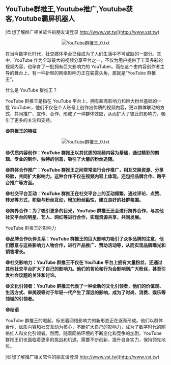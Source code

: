 ## **YouTube群推王,Youtube推广,Youtube获客,Youtube霸屏机器人**

[😍想了解推广相关软件的朋友请登录 http://www.vst.tw](http://www.vst.tw)

 <center><img src="https://vst.tw/MP4/tuiguang/png/0.png" alt="YouTube群推王_0.txt"></center>

在当今数字化时代，社交媒体平台已经成为了人们生活中不可或缺的一部分。其中，YouTube 作为全球最大的视频分享平台之一，不仅为用户提供了丰富多彩的视频内容，也孕育了一批拥有巨大影响力的 YouTuber。而在这个由内容创作者主导的舞台上，有一种新型的网络影响力正在崭露头角，那就是“YouTube 群推王”。

什么是 YouTube 群推王？

YouTube 群推王是指在 YouTube 平台上，拥有超高影响力和巨大粉丝基础的一批 YouTuber，他们不仅在个人账号上创作出优质的视频内容，更以群体联动的方式，共同推广、宣传、合作，形成了一种群体效应，从而扩大了彼此的影响力，吸引了更多的关注和支持。

**😄群推王的特征**

 <center><img src="https://vst.tw/MP4/tuiguang/png/5.png" alt="YouTube群推王_0.txt"></center>

**😄优质内容创作：YouTube 群推王以其优质的视频内容为基础，通过精彩的剪辑、专业的制作、独特的创意，吸引了大量的粉丝追随。**

**😄群体合作推广：YouTube 群推王之间常常进行合作推广，相互交换资源、分享经验，共同扩大影响力。这种合作不仅在视频内容上体现，还包括品牌合作、跨平台推广等方面。**

**😄社交平台互动：YouTube 群推王在社交平台上的互动频繁，通过评论、点赞、转发等方式，积极与粉丝互动，增加粉丝黏性，建立良好的社群氛围。**

**😄跨界合作：为了吸引更多的目光，YouTube 群推王还会进行跨界合作，与其他社交平台的明星、艺人、网红等进行合作，实现资源共享，共同发展。**

YouTube 群推王的影响力

**😄品牌合作伙伴关系：YouTube 群推王的巨大影响力吸引了众多品牌的注意，他们愿意与这些影响力人物合作，进行产品推广、赞助活动等，从而实现品牌曝光和销售增长。**

**😄社交影响力：YouTube 群推王不仅在 YouTube 平台上拥有大量粉丝，还通过其他社交平台扩大了自己的影响力。他们的言论和行为会影响到广大粉丝，甚至引发社会议题的关注和讨论。**

**😄文化引领者：YouTube 群推王代表了一种全新的文化引领者，他们的价值观、生活方式、审美观等对于年轻一代产生了深远的影响，成为了时尚、消费、娱乐等领域的引领者。**

**😄结语**

YouTube 群推王的崛起，标志着网络影响力的新形态正在逐渐形成。他们以群体合作、优质内容和社交互动为核心，不断扩大自己的影响力，成为了数字时代的网络红人和文化引领者。然而，随着网络环境的不断变化和竞争的加剧，YouTube 群推王们也面临着更多的挑战和机遇，需要不断创新、提升自身实力，保持领先地位。

[😍想了解推广相关软件的朋友请登录 http://www.vst.tw](http://www.vst.tw)



